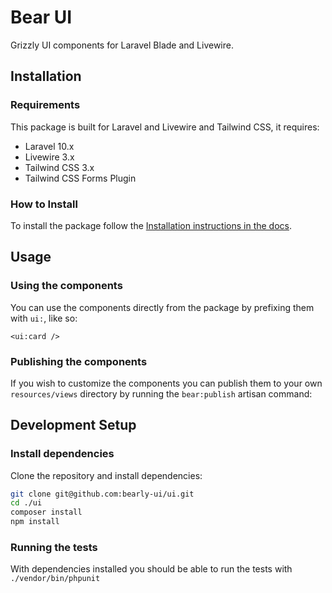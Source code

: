 # Bear UI
Grizzly UI components for Laravel Blade and Livewire.

## Installation
### Requirements

This package is built for Laravel and Livewire and Tailwind CSS, it requires:
- Laravel 10.x
- Livewire 3.x
- Tailwind CSS 3.x
- Tailwind CSS Forms Plugin

### How to Install
To install the package follow the [Installation instructions in the docs](https://ui.austencam.com/docs/installation).


## Usage
### Using the components
You can use the components directly from the package by prefixing them with `ui:`, like so:
```blade
<ui:card />
```

### Publishing the components
If you wish to customize the components you can publish them to your own `resources/views`
directory by running the `bear:publish` artisan command:

## Development Setup
### Install dependencies
Clone the repository and install dependencies:
```bash
git clone git@github.com:bearly-ui/ui.git
cd ./ui
composer install
npm install
```

### Running the tests
With dependencies installed you should be able to run the tests with `./vendor/bin/phpunit`
